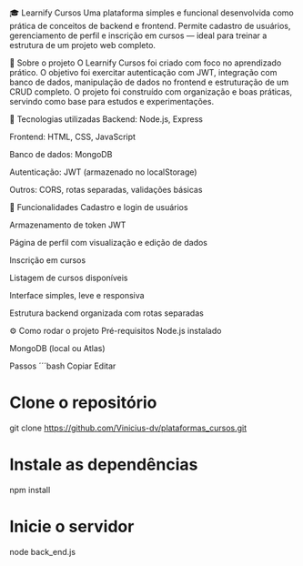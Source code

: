 🎓 Learnify Cursos
Uma plataforma simples e funcional desenvolvida como prática de conceitos de backend e frontend. Permite cadastro de usuários, gerenciamento de perfil e inscrição em cursos — ideal para treinar a estrutura de um projeto web completo.

🧠 Sobre o projeto
O Learnify Cursos foi criado com foco no aprendizado prático. O objetivo foi exercitar autenticação com JWT, integração com banco de dados, manipulação de dados no frontend e estruturação de um CRUD completo. O projeto foi construído com organização e boas práticas, servindo como base para estudos e experimentações.

🚀 Tecnologias utilizadas
Backend: Node.js, Express

Frontend: HTML, CSS, JavaScript

Banco de dados: MongoDB

Autenticação: JWT (armazenado no localStorage)

Outros: CORS, rotas separadas, validações básicas

🔐 Funcionalidades
Cadastro e login de usuários

Armazenamento de token JWT

Página de perfil com visualização e edição de dados

Inscrição em cursos

Listagem de cursos disponíveis

Interface simples, leve e responsiva

Estrutura backend organizada com rotas separadas

⚙️ Como rodar o projeto
Pré-requisitos
Node.js instalado

MongoDB (local ou Atlas)

Passos
´´´bash
Copiar
Editar
# Clone o repositório
git clone https://github.com/Vinicius-dv/plataformas_cursos.git



# Instale as dependências
npm install

# Inicie o servidor
node back_end.js
